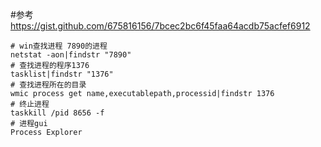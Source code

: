 #参考 https://gist.github.com/675816156/7bcec2bc6f45faa64acdb75acfef6912
```shell
# win查找进程 7890的进程
netstat -aon|findstr "7890"
# 查找进程的程序1376
tasklist|findstr "1376"
# 查找进程所在的目录
wmic process get name,executablepath,processid|findstr 1376
# 终止进程
taskkill /pid 8656 -f
# 进程gui
Process Explorer
```